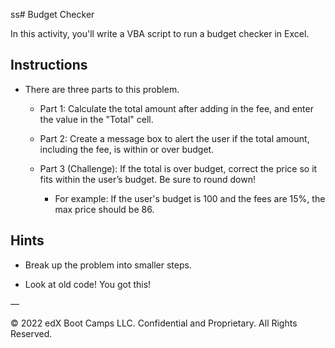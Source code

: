 ss# Budget Checker

In this activity, you'll write a VBA script to run a budget checker in Excel.

## Instructions

* There are three parts to this problem.

  * Part 1: Calculate the total amount after adding in the fee, and enter the value in the "Total" cell.

  * Part 2: Create a message box to alert the user if the total amount, including the fee, is within or over budget.

  * Part 3 (Challenge): If the total is over budget, correct the price so it fits within the user’s budget. Be sure to round down!

    * For example: If the user's budget is 100 and the fees are 15%, the max price should be 86.

## Hints

* Break up the problem into smaller steps.

* Look at old code! You got this!

—

© 2022 edX Boot Camps LLC. Confidential and Proprietary. All Rights Reserved.
